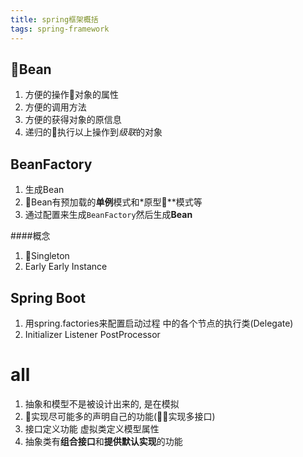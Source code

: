 ```yaml
---
title: spring框架概括
tags: spring-framework
---
```

Bean
---
1. 方便的操作对象的属性
2. 方便的调用方法
3. 方便的获得对象的原信息
4. 递归的执行以上操作到*级联*的对象


BeanFactory
---
1. 生成Bean
2. Bean有预加载的**单例**模式和*原型**模式等
3. 通过配置来生成`BeanFactory`然后生成**Bean**

####概念
1. Singleton
2. Early Early Instance

Spring Boot
---
1. 用spring.factories来配置启动过程
中的各个节点的执行类(Delegate)
2. Initializer Listener PostProcessor


all
==
1. 抽象和模型不是被设计出来的, 是在模拟
2. 实现尽可能多的声明自己的功能(实现多接口)
3. 接口定义功能 虚拟类定义模型属性
4. 抽象类有**组合接口**和**提供默认实现**的功能